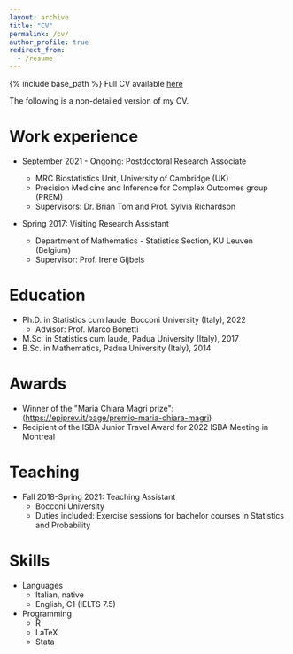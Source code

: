 ```yaml
---
layout: archive
title: "CV"
permalink: /cv/
author_profile: true
redirect_from:
  - /resume
---
```



{% include base_path %} Full CV available [here](/files/CV_Bondi.pdf)

The following is a non-detailed version of my CV.

Work experience
======
* September 2021 - Ongoing: Postdoctoral Research Associate
  * MRC Biostatistics Unit, University of Cambridge (UK)
  * Precision Medicine and Inference for Complex Outcomes group (PREM)
  * Supervisors: Dr. Brian Tom and Prof. Sylvia Richardson

* Spring 2017: Visiting Research Assistant
  * Department of Mathematics - Statistics Section, KU Leuven (Belgium)
  * Supervisor: Prof. Irene Gijbels

Education
======
* Ph.D. in Statistics cum laude, Bocconi University (Italy), 2022
  * Advisor: Prof. Marco Bonetti
* M.Sc. in Statistics cum laude, Padua University (Italy), 2017
* B.Sc. in Mathematics, Padua University (Italy), 2014

Awards
======
* Winner of the "Maria Chiara Magri prize": (https://epiprev.it/page/premio-maria-chiara-magri)
* Recipient of the ISBA Junior Travel Award for 2022 ISBA Meeting in Montreal

Teaching
======
* Fall 2018-Spring 2021: Teaching Assistant
  * Bocconi University
  * Duties included: Exercise sessions for bachelor courses in Statistics and Probability
  
Skills
======
* Languages
  * Italian, native
  * English, C1 (IELTS 7.5)
* Programming
  * R
  * LaTeX
  * Stata

